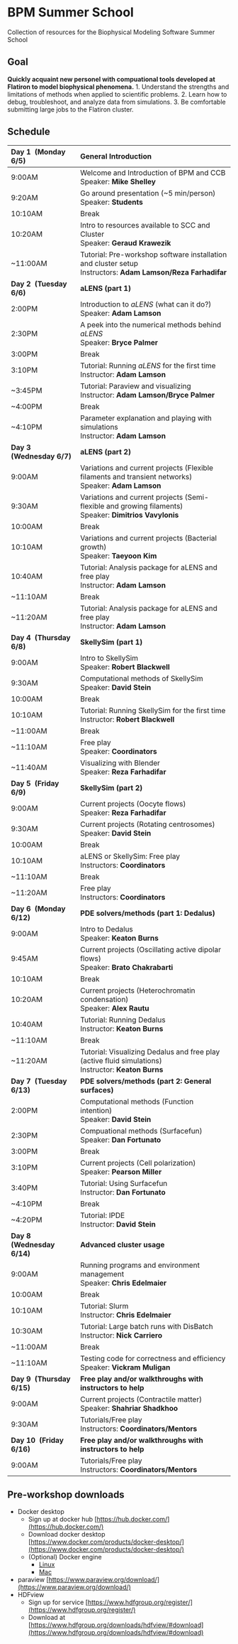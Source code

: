 # BPM Summer School
Collection of resources for the Biophysical Modeling Software Summer School

## Goal
**Quickly acquaint new personel with compuational tools developed at Flatiron to model biophysical phenomena.**
    1. Understand the strengths and limitations of methods when applied to scientific problems.
    2. Learn how to debug, troubleshoot, and analyze data from simulations.
    3. Be comfortable submitting large jobs to the Flatiron cluster.

## Schedule

| Day 1  (Monday 6/5)   | General Introduction |
|:---|:---|
| 9:00AM | Welcome and Introduction of BPM and CCB <br /> Speaker: **Mike Shelley**|
| 9:20AM | Go around presentation (~5 min/person) <br /> Speaker: **Students** |
| 10:10AM | Break |
| 10:20AM | Intro to resources available to SCC and Cluster <br /> Speaker: **Geraud Krawezik** |
| ~11:00AM | Tutorial: Pre-workshop software installation and cluster setup  <br /> Instructors: **Adam Lamson/Reza Farhadifar** |
| **Day 2  (Tuesday 6/6)** | **aLENS (part 1)** |
| 2:00PM | Introduction to _aLENS_ (what can it do?) <br /> Speaker: **Adam Lamson** |
| 2:30PM | A peek into the numerical methods behind _aLENS_  <br /> Speaker: **Bryce Palmer** |
| 3:00PM | Break |
| 3:10PM | Tutorial: Running _aLENS_ for the first time <br /> Instructor: **Adam Lamson** |
| ~3:45PM | Tutorial: Paraview and visualizing <br /> Instructor: **Adam Lamson/Bryce Palmer**|
| ~4:00PM | Break  |
| ~4:10PM | Parameter explanation and playing with simulations <br /> Instructor: **Adam Lamson**|
| **Day 3  (Wednesday 6/7)** | **aLENS (part 2)**|
| 9:00AM | Variations and current projects (Flexible filaments and transient networks) <br /> Speaker: **Adam Lamson** | 
| 9:30AM | Variations and current projects (Semi-flexible and growing filaments) <br /> Speaker: **Dimitrios Vavylonis** |
| 10:00AM | Break |
| 10:10AM | Variations and current projects (Bacterial growth) <br /> Speaker: **Taeyoon Kim**|
| 10:40AM | Tutorial: Analysis package for aLENS and free play <br /> Instructor: **Adam Lamson** |
| ~11:10AM | Break|
| ~11:20AM | Tutorial: Analysis package for aLENS and free play <br /> Instructor: **Adam Lamson** |
| **Day 4  (Thursday 6/8)** | **SkellySim (part 1)**|
| 9:00AM | Intro to SkellySim <br /> Speaker: **Robert Blackwell** | 
| 9:30AM | Computational methods of SkellySim <br /> Speaker: **David Stein**|
| 10:00AM | Break |
| 10:10AM | Tutorial: Running SkellySim for the first time <br /> Instructor: **Robert Blackwell**|
| ~11:00AM | Break |
| ~11:10AM | Free play <br /> Speaker: **Coordinators**|
| ~11:40AM | Visualizing with Blender <br /> Speaker: **Reza Farhadifar**|
| **Day 5  (Friday 6/9)** | **SkellySim (part 2)**|
| 9:00AM | Current projects (Oocyte flows) <br />  Speaker: **Reza Farhadifar** | 
| 9:30AM | Current projects (Rotating centrosomes) <br /> Speaker: **David Stein** |
| 10:00AM | Break |
| 10:10AM | aLENS or SkellySim: Free play <br /> Instructors: **Coordinators**|
| ~11:10AM | Break|
| ~11:20AM | Free play <br /> Instructors: **Coordinators**|
| **Day 6  (Monday 6/12)** | **PDE solvers/methods (part 1: Dedalus)**|
| 9:00AM | Intro to Dedalus <br />  Speaker: **Keaton Burns** | 
| 9:45AM | Current projects (Oscillating active dipolar flows) <br /> Speaker: **Brato Chakrabarti** |
| 10:10AM | Break |
| 10:20AM | Current projects (Heterochromatin condensation) <br /> Speaker: **Alex Rautu**|
| 10:40AM | Tutorial: Running Dedalus<br /> Instructor: **Keaton Burns**|
| ~11:10AM | Break|
| ~11:20AM | Tutorial: Visualizing Dedalus and free play (active fluid simulations) <br /> Instructor: **Keaton Burns**|
| **Day 7  (Tuesday 6/13)** | **PDE solvers/methods (part 2: General surfaces)**|
| 2:00PM | Computational methods (Function intention) <br />  Speaker: **David Stein** | 
| 2:30PM | Compuational methods (Surfacefun) <br />  Speaker: **Dan Fortunato** |
| 3:00PM | Break |
| 3:10PM | Current projects (Cell polarization) <br /> Speaker: **Pearson Miller**|
| 3:40PM | Tutorial: Using Surfacefun<br /> Instructor: **Dan Fortunato**|
| ~4:10PM | Break|
| ~4:20PM | Tutorial: IPDE <br /> Instructor: **David Stein**|
| **Day 8  (Wednesday 6/14)** | **Advanced cluster usage**|
| 9:00AM | Running programs and environment management  <br />  Speaker: **Chris Edelmaier**| 
| 10:00AM | Break |
| 10:10AM | Tutorial: Slurm <br /> Instructor: **Chris Edelmaier**|
| 10:30AM | Tutorial: Large batch runs with DisBatch <br /> Instructor: **Nick Carriero**|
| ~11:00AM | Break|
| ~11:10AM | Testing code for correctness and efficiency <br /> Speaker: **Vickram Muligan**|
| **Day 9  (Thursday 6/15)** | **Free play and/or walkthroughs with instructors to help**|
| 9:00AM | Current projects (Contractile matter) <br />  Speaker: **Shahriar Shadkhoo** | 
| 9:30AM | Tutorials/Free play  <br /> Instructors: **Coordinators/Mentors** |
| **Day 10  (Friday 6/16)** | **Free play and/or walkthroughs with instructors to help**|
| 9:00AM | Tutorials/Free play  <br /> Instructors: **Coordinators/Mentors** |



## Pre-workshop downloads
- Docker desktop
  - Sign up at docker hub [https://hub.docker.com/](https://hub.docker.com/)
  - Download docker desktop [https://www.docker.com/products/docker-desktop/](https://www.docker.com/products/docker-desktop/)
  - (Optional) Docker engine
    - [Linux](https://www.linux.com/topic/desktop/how-install-and-use-docker-linux/)
    - [Mac](https://medium.com/crowdbotics/a-complete-one-by-one-guide-to-install-docker-on-your-mac-os-using-homebrew-e818eb4cfc3)
- paraview [https://www.paraview.org/download/](https://www.paraview.org/download/)
- HDFview
  - Sign up for service [https://www.hdfgroup.org/register/](https://www.hdfgroup.org/register/)
  - Download at [https://www.hdfgroup.org/downloads/hdfview/#download](https://www.hdfgroup.org/downloads/hdfview/#download)


##
